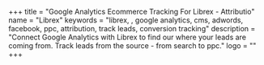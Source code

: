 +++
title = "Google Analytics Ecommerce Tracking For Librex - Attributio"
name = "Librex"
keywords = "librex, , google analytics, cms, adwords, facebook, ppc, attribution, track leads, conversion tracking"
description = "Connect Google Analytics with Librex to find our where your leads are coming from. Track leads from the source - from search to ppc."
logo = ""
+++
